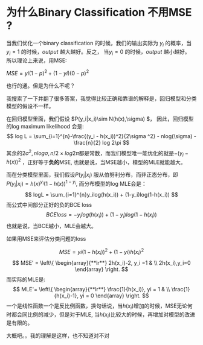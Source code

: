 # 为什么Binary Classification 不用MSE ?

当我们优化一个binary classification 的时候，我们的输出实际为 $y_i$ 的概率，当$y_i = 1$ 的时候，$output$ 越大越好。反之， 当$y_i = 0$ 的时候，$output$ 越小越好。 所以理论上来说，用MSE:

$MSE = yi(1-p)^2 + (1-yi)(0-p)^2$

也行的通。但是为什么不呢？

我搜索了一下并翻了很多答案，我觉得比较正确和靠谱的解释是，回归模型和分类模型的假设不一样。

在回归模型里面，我们假设 $P(y_i|x_i)\sim N(h(x),\sigma) $， 因此，回归模型的log maximum likelihood 会是:
$$
log L = \sum_{i=1}^{n}-\frac{(y_i - h(x_i))^2}{2\sigma ^2} - nlog(\sigma) - \frac{n}{2} log 2\pi
$$
其余的$2\sigma^2, nlog\sigma, n/2 \times log 2\pi$都是常数，而我们模型唯一能优化的就是$-(y_i -h(x))^2$ ，正好等于**负的**MSE​, 也就是说，当MSE越小，模型的MLE就能越大。



而在分类模型里面，我们假设$P(y_i|x_i)$ 服从伯努利分布，而非正态分布，即$P(y_i|x_i) = h(x)^{y_i}(1-h(x))^{1-y_i}$,  而分布模型的log MLE会是：
$$
logL = \sum_{i=1}^{n}y_ilog(h(x_i)) + (1-y_i)log(1-h(x_i))
$$
而公式中间部分正好的负的BCE loss
$$
BCE loss = - y_ilog(h(x_i)) + (1-y_i)log(1-h(x_i))
$$
也就是说，当BCE越小，MLE会越大。 



如果用MSE来评估分类问题的loss

$$MSE = yi(1-h(x_i))^2 +(1-yi) h(x_i)^2 $$
$$
MSE' = \left\{  
             \begin{array}{**lr**}  
             2h(x_i)-2,  y_i =1 & \\  
             2h(x_i),y_i=0   
             \end{array}  
\right.
$$
而实际的MLE是:
$$
MLE'=
\left\{
						\begin{array}{**lr**}
						\frac{1}{h(x_i)}, yi = 1 & \\
						\frac{1}{h(x_i)-1}, yi = 0
						\end{array}
\right.
$$
一个是线性函数一个是反比例函数，换句话说，当$h(x_i)$增加的时候，MSE无论何时都会同比例的减少，但是对于MLE, 当$h(x_i)$比较大的时候，再增加对模型的改进是有限的。

大概吧。。我的理解是这样，也不知道对不对

